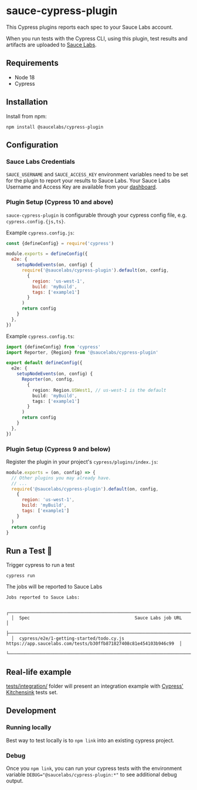 # sauce-cypress-plugin

This Cypress plugins reports each spec to your Sauce Labs account.

When you run tests with the Cypress CLI, using this plugin, test results and artifacts are uploaded to [Sauce Labs](https://app.saucelabs.com).

## Requirements

- Node 18
- Cypress

## Installation

Install from npm:
```
npm install @saucelabs/cypress-plugin
```

## Configuration

### Sauce Labs Credentials

`SAUCE_USERNAME` and `SAUCE_ACCESS_KEY` environment variables need to be set for the plugin to report your results to
Sauce Labs. Your Sauce Labs Username and Access Key are available from your
[dashboard](https://app.saucelabs.com/user-settings).

### Plugin Setup (Cypress 10 and above)

`sauce-cypress-plugin` is configurable through your cypress config file, e.g. `cypress.config.{js,ts}`.

Example `cypress.config.js`:
```javascript
const {defineConfig} = require('cypress')

module.exports = defineConfig({
  e2e: {
    setupNodeEvents(on, config) {
      require('@saucelabs/cypress-plugin').default(on, config,
        {
          region: 'us-west-1',
          build: 'myBuild',
          tags: ['example1']
        }
      )
      return config
    }
  },
})
```

Example `cypress.config.ts`:
```typescript
import {defineConfig} from 'cypress'
import Reporter, {Region} from '@saucelabs/cypress-plugin'

export default defineConfig({
  e2e: {
    setupNodeEvents(on, config) {
      Reporter(on, config,
        {
          region: Region.USWest1, // us-west-1 is the default
          build: 'myBuild',
          tags: ['example1']
        }
      )
      return config
    }
  },
})
```

### Plugin Setup (Cypress 9 and below)

Register the plugin in your project's `cypress/plugins/index.js`:
```javascript
module.exports = (on, config) => {
  // Other plugins you may already have.
  // ...
  require('@saucelabs/cypress-plugin').default(on, config,
    {
      region: 'us-west-1',
      build: 'myBuild',
      tags: ['example1']
    }
  )
  return config
}
```

## Run a Test 🚀
Trigger cypress to run a test
```
cypress run
```

The jobs will be reported to Sauce Labs
```
Jobs reported to Sauce Labs:

  ┌────────────────────────────────────────────────────────────────────────────────────────────────────────────────┐
  │  Spec                                        Sauce Labs job URL                                                │
  ├────────────────────────────────────────────────────────────────────────────────────────────────────────────────┤
  │  cypress/e2e/1-getting-started/todo.cy.js    https://app.saucelabs.com/tests/b30ffb871827408c81e454103b946c99  │
  └────────────────────────────────────────────────────────────────────────────────────────────────────────────────┘
```

## Real-life example

[tests/integration/](https://github.com/saucelabs/sauce-cypress-plugin/tree/main/tests/integration/) folder will present an integration example with [Cypress' Kitchensink](https://github.com/cypress-io/cypress-example-kitchensink/tree/master/cypress/e2e/2-advanced-examples) tests set.

## Development

### Running locally

Best way to test locally is to `npm link` into an existing cypress project.

### Debug

Once you `npm link`, you can run your cypress tests with the environment variable `DEBUG="@saucelabs/cypress-plugin:*"` to see additional debug output.
